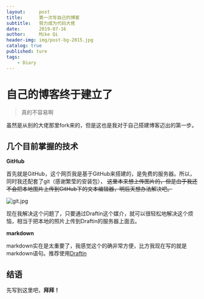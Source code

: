 ```yaml
---
layout:     post
title:      第一次写自己的博客
subtitle:   努力成为代码大佬
date:       2019-07-16
author:     Mike Qi
header-img: img/post-bg-2015.jpg
catalog: true
published: ture
tags:
    - Diary
---
```


# 自己的博客终于建立了

>真的不容易啊

虽然是从别的大佬那里fork来的，但是这也是我对于自己搭建博客迈出的第一步。

## 几个目前掌握的技术

**GitHub**

首先就是GitHub，这个网页我是基于GitHub来搭建的，是免费的服务器。所以，同时我还配套了git（感谢繁莹的安装包），
~~这里本来想上传图片的，但是由于我还不会把本地图片上传到GitHub下的文本编辑器，明后天想办法解决吧。~~

![git.jpg](https://draftin.com:443/images/67981?token=YLemzYnxnzuHB2_v09iqELky7J9cdm18Ada0AvSN8pyBVvT1663rW5vu91JOB-DmKL1DC97Xz7zErOU9iNyyWKY) 

现在我解决这个问题了，只要通过Draftin这个媒介，就可以很轻松地解决这个烦恼，相当于把本地的照片上传到Draftin的服务器上面去。

**markdown**

markdown实在是太重要了，我感觉这个的确非常方便，比方我现在写的就是markdown语句。推荐使用[Draftin](https://draftin.com/)


## 结语

先写到这里吧，**拜拜！**
